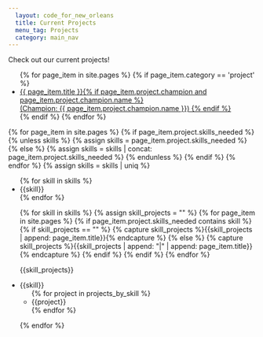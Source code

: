 ```yaml
---
  layout: code_for_new_orleans
  title: Current Projects
  menu_tag: Projects
  category: main_nav
---
```

Check out our current projects!

<nav>
  <ul>
    {% for page_item in site.pages %}
      {% if page_item.category == 'project' %}
        <li class="mono red"><a href='{{ page_item.url }}'>{{ page_item.title }}{% if page_item.project.champion and page_item.project.champion.name %}<br/>(Champion: {{ page_item.project.champion.name }}) {% endif %}</a></li>
      {% endif %}
    {% endfor %}
  </ul>
</nav>

{% for page_item in site.pages %}
  {% if page_item.project.skills_needed %}
    {% unless skills %}
      {% assign skills = page_item.project.skills_needed %}
    {% else %}
      {% assign skills = skills | concat: page_item.project.skills_needed %}
    {% endunless %}
  {% endif %}
{% endfor %}
{% assign skills = skills | uniq %}


<ul>
  {% for skill in skills %}
    <li class="mono red">{{skill}}</li>
  {% endfor %}
</ul>

<ul>
{% for skill in skills %}
  {% assign skill_projects = "" %}
  {% for page_item in site.pages %}
    {% if page_item.project.skills_needed contains skill %}
      {% if skill_projects == "" %}
        {% capture skill_projects %}{{skill_projects | append: page_item.title}}{% endcapture %}
      {% else %}
        {% capture skill_projects %}{{skill_projects | append: "|" | append: page_item.title}}{% endcapture %}
      {% endif %}
    {% endif %}
  {% endfor %}

  {{skill_projects}}

  <li class="bold mono brand-red">{{skill}}
    <ul>
      {% for project in projects_by_skill %}
        <li class="mono blue">{{project}}</li>
      {% endfor %}
    </ul>
  </li>

{% endfor %}
</ul>
